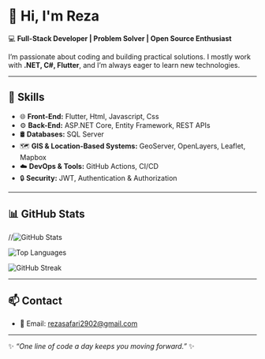 # 👋 Hi, I'm Reza

💻 **Full-Stack Developer | Problem Solver | Open Source Enthusiast**

I’m passionate about coding and building practical solutions. I mostly work with **.NET, C#, Flutter**, and I’m always eager to learn new technologies.  

---

## 🚀 Skills

- 🌐 **Front-End:**  Flutter, Html, Javascript, Css  
- ⚙️ **Back-End:** ASP.NET Core, Entity Framework, REST APIs  
- 🛢️ **Databases:** SQL Server  
- 🗺️ **GIS & Location-Based Systems:** GeoServer, OpenLayers, Leaflet, Mapbox  
- ☁️ **DevOps & Tools:** GitHub Actions, CI/CD  
- 🔒 **Security:** JWT, Authentication & Authorization  

---

## 📊 GitHub Stats

//![GitHub Stats](https://github-readme-stats.vercel.app/api?username=rezasafari1374&show_icons=true&theme=radical&count_private=true)

![Top Languages](https://github-readme-stats.vercel.app/api/top-langs/?username=rezasafari1374&layout=compact&theme=radical&count_private=true)

![GitHub Streak](https://github-readme-streak-stats.herokuapp.com?user=rezasafari1374&theme=radical&hide_border=false)

---

## 📫 Contact
- 📧 Email: rezasafari2902@gmail.com  

---

✨ *“One line of code a day keeps you moving forward.”* ✨
